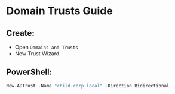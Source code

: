 # Domain Trusts Guide

## Create:
- Open `Domains and Trusts`
- New Trust Wizard

## PowerShell:
```powershell
New-ADTrust -Name "child.corp.local" -Direction Bidirectional
```